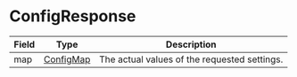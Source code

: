 # ConfigResponse

Field | Type | Description
--- | --- | --- 
map | [ConfigMap](../data-models/config-map.md) | The actual values of the requested settings.

